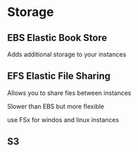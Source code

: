 # Storage

## EBS Elastic Book Store

Adds additional storage to your instances


## EFS Elastic File Sharing

Allows you to share fies between instances

Slower than EBS but more flexible

use FSx for windos and linux instances

## S3

